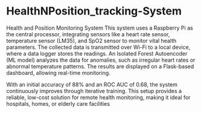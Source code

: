 # HealthNPosition_tracking-System

Health and Position Monitoring System
This system uses a Raspberry Pi as the central processor, integrating sensors like a heart rate sensor, temperature sensor (LM35), and SpO2 sensor to monitor vital health parameters. The collected data is transmitted over Wi-Fi to a local device, where a data logger stores the readings. An Isolated Forest Autoencoder (ML model) analyzes the data for anomalies, such as irregular heart rates or abnormal temperature patterns. The results are displayed on a Flask-based dashboard, allowing real-time monitoring.

With an initial accuracy of 88% and an ROC AUC of 0.68, the system continuously improves through iterative training. This setup provides a reliable, low-cost solution for remote health monitoring, making it ideal for hospitals, homes, or elderly care facilities
